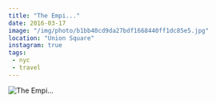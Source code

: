 ```yaml
---
title: "The Empi..."
date: 2016-03-17
image: "/img/photo/b1bb40cd9da27bdf1668440ff1dc85e5.jpg"
location: "Union Square"
instagram: true
tags:
 - nyc
 - travel
---
```


![The Empi...](/img/photo/b1bb40cd9da27bdf1668440ff1dc85e5.jpg)
